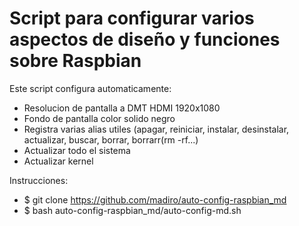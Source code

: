 # Script para configurar varios aspectos de diseño y funciones sobre Raspbian

Este script configura automaticamente:

  - Resolucion de pantalla a DMT HDMI 1920x1080
  - Fondo de pantalla color solido negro
  - Registra varias alias utiles (apagar, reiniciar, instalar, desinstalar, actualizar, buscar, borrar, borrarr(rm -rf...)
  - Actualizar todo el sistema
  - Actualizar kernel
  
Instrucciones:

  - $ git clone https://github.com/madiro/auto-config-raspbian_md
  - $ bash auto-config-raspbian_md/auto-config-md.sh
  
